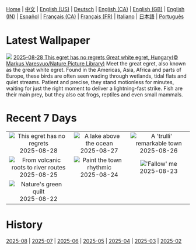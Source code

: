 [Home](../README.md) | [中文](zh-CN.md) | [English (US)](en-US.md) | [Deutsch](de-DE.md) | [English (CA)](en-CA.md) | [English (GB)](en-GB.md) | [English (IN)](en-IN.md) | [Español](es-ES.md) | [Français (CA)](fr-CA.md) | [Français (FR)](fr-FR.md) | [Italiano](it-IT.md) | [日本語](ja-JP.md) | [Português](pt-BR.md)

# Latest Wallpaper
![](https://www.bing.com/th?id=OHR.WhiteEgret_EN-GB9754251340_UHD.jpg)
[2025-08-28 This egret has no regrets Great white egret, Hungary(© Markus Varesvuo/Nature Picture Library)](https://www.bing.com/th?id=OHR.WhiteEgret_EN-GB9754251340_UHD.jpg)
Meet the great egret, also known as the great white egret. Found in the Americas, Asia, Africa and parts of Europe, these birds are often seen wading through wetlands, tidal flats and quiet streams. Patient and precise, they stand motionless for minutes, waiting for just the right moment to deliver a lightning-fast strike. Fish are their main prey, but they also eat frogs, reptiles and even small mammals.

# Recent 7 Days
|  |  |  |
|:---:|:---:|:---:|
| ![](https://www.bing.com/th?id=OHR.WhiteEgret_EN-GB9754251340_400x240.jpg "This egret has no regrets") 2025-08-28 | ![](https://www.bing.com/th?id=OHR.FaroeLake_EN-GB9601686603_400x240.jpg "A lake above the ocean") 2025-08-27 | ![](https://www.bing.com/th?id=OHR.TrulliHouses_EN-GB9384999011_400x240.jpg "A 'trulli' remarkable town") 2025-08-26 |
| ![](https://www.bing.com/th?id=OHR.YellowstoneRiver_EN-GB9172526741_400x240.jpg "From volcanic roots to river routes") 2025-08-25 | ![](https://www.bing.com/th?id=OHR.NottingHillCarnival2025_EN-GB8998798603_400x240.jpg "Paint the town rhythmic") 2025-08-24 | ![](https://www.bing.com/th?id=OHR.CervusDama_EN-GB8518055482_400x240.jpg "'Fallow' me") 2025-08-23 |
| ![](https://www.bing.com/th?id=OHR.PalouseWA_EN-GB8343692034_400x240.jpg "Nature's green quilt") 2025-08-22 |  |  |

# History
[2025-08](../archives/wallpaper/en-GB/w_2025_08.md) | [2025-07](../archives/wallpaper/en-GB/w_2025_07.md) | [2025-06](../archives/wallpaper/en-GB/w_2025_06.md) | [2025-05](../archives/wallpaper/en-GB/w_2025_05.md) | [2025-04](../archives/wallpaper/en-GB/w_2025_04.md) | [2025-03](../archives/wallpaper/en-GB/w_2025_03.md) | [2025-02](../archives/wallpaper/en-GB/w_2025_02.md)
